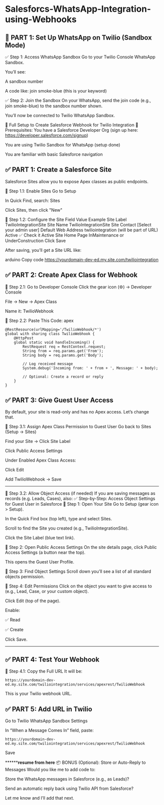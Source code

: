 # Salesforcs-WhatsApp-Integration-using-Webhooks

## 🔁 PART 1: Set Up WhatsApp on Twilio (Sandbox Mode)
✅ Step 1: Access WhatsApp Sandbox
Go to your Twilio Console WhatsApp Sandbox.

You’ll see:

A sandbox number

A code like: join smoke-blue (this is your keyword)

✅ Step 2: Join the Sandbox
On your WhatsApp, send the join code (e.g., join smoke-blue) to the sandbox number shown.

You’ll now be connected to Twilio WhatsApp Sandbox.

🔁 Full Setup to Create Salesforce Webhook for Twilio Integration
🔧 Prerequisites:
You have a Salesforce Developer Org (sign up here: https://developer.salesforce.com/signup)

You are using Twilio Sandbox for WhatsApp (setup done)

You are familiar with basic Salesforce navigation

## ✅ PART 1: Create a Salesforce Site
Salesforce Sites allow you to expose Apex classes as public endpoints.

🔹 Step 1.1: Enable Sites
Go to Setup

In Quick Find, search: Sites

Click Sites, then click "New"

🔹 Step 1.2: Configure the Site
Field	Value Example
Site Label	TwilioIntegrationSite
Site Name	TwilioIntegrationSite
Site Contact	[Select your admin user]
Default Web Address	twiliointegration (will be part of URL)
Active	✅ Check it
Active Site Home Page	InMaintenance or UnderConstruction
Click Save	

After saving, you’ll get a Site URL like:

arduino
Copy code
https://yourdomain-dev-ed.my.site.com/twiliointegration
## ✅ PART 2: Create Apex Class for Webhook
🔹 Step 2.1: Go to Developer Console
Click the gear icon (⚙️) → Developer Console

File → New → Apex Class

Name it: TwilioWebhook

🔹 Step 2.2: Paste This Code:
apex

    @RestResource(urlMapping='/TwilioWebhook/*')
    global with sharing class TwilioWebhook {
        @HttpPost
        global static void handleIncoming() {
            RestRequest req = RestContext.request;
            String from = req.params.get('From');
            String body = req.params.get('Body');
    
            // Log received message
            System.debug('Incoming from: ' + from + ', Message: ' + body);
    
            // Optional: Create a record or reply
        }
    }
## ✅ PART 3: Give Guest User Access
By default, your site is read-only and has no Apex access. Let’s change that.

🔹 Step 3.1: Assign Apex Class Permission to Guest User
Go back to Sites (Setup → Sites)

Find your Site → Click Site Label

Click Public Access Settings

Under Enabled Apex Class Access:

Click Edit

Add TwilioWebhook → Save

_______________________________________________________________
🔹 Step 3.2: Allow Object Access (if needed)
If you are saving messages as records (e.g. Leads, Cases), also:
✅ Step-by-Step: Access Object Settings for Guest User in Salesforce
🔹 Step 1: Open Your Site
Go to Setup (gear icon > Setup).

In the Quick Find box (top left), type and select Sites.

Scroll to find the Site you created (e.g., TwilioIntegrationSite).

Click the Site Label (blue text link).

🔹 Step 2: Open Public Access Settings
On the site details page, click Public Access Settings (a button near the top).

This opens the Guest User Profile.

🔹 Step 3: Find Object Settings
Scroll down you’ll see a list of all standard objects permission.

🔹 Step 4: Edit Permissions
Click on the object you want to give access to (e.g., Lead, Case, or your custom object).

Click Edit (top of the page).

Enable:

✅ Read

✅ Create

Click Save.
__________________________________________________________________

## ✅ PART 4: Test Your Webhook
🔹 Step 4.1: Copy the Full URL
It will be:

    https://yourdomain-dev-ed.my.site.com/twiliointegration/services/apexrest/TwilioWebhook
This is your Twilio webhook URL.

## ✅ PART 5: Add URL in Twilio
Go to Twilio WhatsApp Sandbox Settings

In “When a Message Comes In” field, paste:

    https://yourdomain-dev-ed.my.site.com/twiliointegration/services/apexrest/TwilioWebhook
Save

********************************resume from here**************************
📦 BONUS (Optional): Store or Auto-Reply to Messages
Would you like me to add code to:

Store the WhatsApp messages in Salesforce (e.g., as Leads)?

Send an automatic reply back using Twilio API from Salesforce?

Let me know and I’ll add that next.
